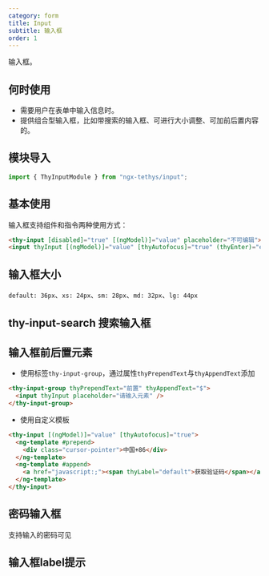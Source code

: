 ```yaml
---
category: form
title: Input
subtitle: 输入框
order: 1
---
```


<div class="dg-alert dg-alert-info">输入框。</div>

## 何时使用

- 需要用户在表单中输入信息时。
- 提供组合型输入框，比如带搜索的输入框、可进行大小调整、可加前后置内容的。

## 模块导入
```ts
import { ThyInputModule } from "ngx-tethys/input";
```


## 基本使用

输入框支持组件和指令两种使用方式：
```html
<thy-input [disabled]="true" [(ngModel)]="value" placeholder="不可编辑"></thy-input>
<input thyInput [(ngModel)]="value" [thyAutofocus]="true" (thyEnter)="enter()" placeholder="请输入" />
```

<example name="thy-input-basic-example" />  

## 输入框大小
`default: 36px`、`xs: 24px`、`sm: 28px`、`md: 32px`、`lg: 44px`

<example name="thy-input-size-example" /> 



## thy-input-search 搜索输入框

<example name="thy-input-search-example" />  


## 输入框前后置元素

- 使用标签`thy-input-group`，通过属性`thyPrependText`与`thyAppendText`添加

```html
<thy-input-group thyPrependText="前置" thyAppendText="$">
  <input thyInput placeholder="请输入元素" />
</thy-input-group>
```
- 使用自定义模板

```html
<thy-input [(ngModel)]="value" [thyAutofocus]="true">
  <ng-template #prepend>
    <div class="cursor-pointer">中国+86</div>
  </ng-template>
  <ng-template #append>
    <a href="javascript:;"><span thyLabel="default">获取验证码</span></a>
  </ng-template>
</thy-input>
```

<example name="thy-input-prepend-append-example" />  


## 密码输入框
支持输入的密码可见

<example name="thy-input-password-example" />

## 输入框label提示

<example name="thy-input-label-example" />